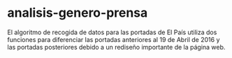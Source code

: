 # analisis-genero-prensa

El algoritmo de recogida de datos para las portadas de El País utiliza dos funciones para diferenciar las portadas anteriores al 19 de Abril de 2016 y las portadas posteriores debido a un rediseño importante de la página web.
